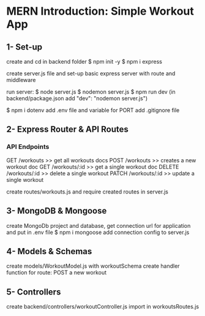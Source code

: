 # MERN Introduction: Simple Workout App

## 1- Set-up

create and cd in backend folder
$ npm init -y
$ npm i express

create server.js file and set-up basic express server with route and middleware

run server:
$ node server.js
$ nodemon server.js
$ npm run dev (in backend/package.json add "dev": "nodemon server.js")

$ npm i dotenv
add .env file and variable for PORT
add .gitignore file


## 2- Express Router & API Routes

### API Endpoints

GET     /workouts       >> get all workouts docs
POST    /workouts       >> creates a new workout doc
GET     /workouts/:id   >> get a single workout doc
DELETE  /workouts/:id   >> delete a single workout
PATCH   /workouts/:id   >> update a single workout


create routes/workouts.js
and require created routes in server.js

## 3- MongoDB & Mongoose

create MongoDb project and database, get connection url for application and put in .env file
$ npm i mongoose
add connection config to server.js

## 4- Models & Schemas

create models/WorkoutModel.js with workoutSchema
create handler function for route: POST a new workout

## 5- Controllers

create backend/controllers/workoutController.js
import in workoutsRoutes.js